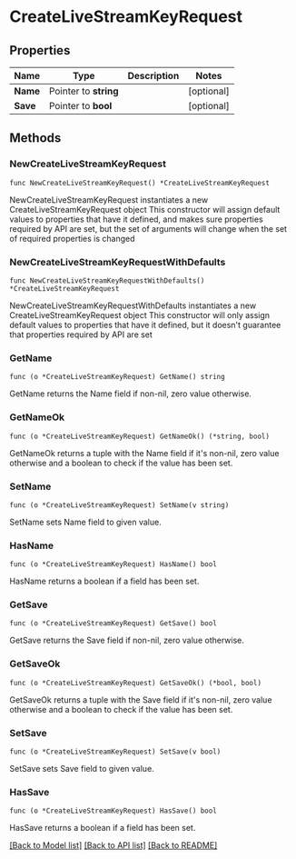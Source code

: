 # CreateLiveStreamKeyRequest

## Properties

Name | Type | Description | Notes
------------ | ------------- | ------------- | -------------
**Name** | Pointer to **string** |  | [optional] 
**Save** | Pointer to **bool** |  | [optional] 

## Methods

### NewCreateLiveStreamKeyRequest

`func NewCreateLiveStreamKeyRequest() *CreateLiveStreamKeyRequest`

NewCreateLiveStreamKeyRequest instantiates a new CreateLiveStreamKeyRequest object
This constructor will assign default values to properties that have it defined,
and makes sure properties required by API are set, but the set of arguments
will change when the set of required properties is changed

### NewCreateLiveStreamKeyRequestWithDefaults

`func NewCreateLiveStreamKeyRequestWithDefaults() *CreateLiveStreamKeyRequest`

NewCreateLiveStreamKeyRequestWithDefaults instantiates a new CreateLiveStreamKeyRequest object
This constructor will only assign default values to properties that have it defined,
but it doesn't guarantee that properties required by API are set

### GetName

`func (o *CreateLiveStreamKeyRequest) GetName() string`

GetName returns the Name field if non-nil, zero value otherwise.

### GetNameOk

`func (o *CreateLiveStreamKeyRequest) GetNameOk() (*string, bool)`

GetNameOk returns a tuple with the Name field if it's non-nil, zero value otherwise
and a boolean to check if the value has been set.

### SetName

`func (o *CreateLiveStreamKeyRequest) SetName(v string)`

SetName sets Name field to given value.

### HasName

`func (o *CreateLiveStreamKeyRequest) HasName() bool`

HasName returns a boolean if a field has been set.

### GetSave

`func (o *CreateLiveStreamKeyRequest) GetSave() bool`

GetSave returns the Save field if non-nil, zero value otherwise.

### GetSaveOk

`func (o *CreateLiveStreamKeyRequest) GetSaveOk() (*bool, bool)`

GetSaveOk returns a tuple with the Save field if it's non-nil, zero value otherwise
and a boolean to check if the value has been set.

### SetSave

`func (o *CreateLiveStreamKeyRequest) SetSave(v bool)`

SetSave sets Save field to given value.

### HasSave

`func (o *CreateLiveStreamKeyRequest) HasSave() bool`

HasSave returns a boolean if a field has been set.


[[Back to Model list]](../README.md#documentation-for-models) [[Back to API list]](../README.md#documentation-for-api-endpoints) [[Back to README]](../README.md)


